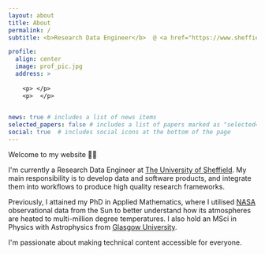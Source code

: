 ```yaml
---
layout: about
title: About
permalink: /
subtitle: <b>Research Data Engineer</b>  @ <a href="https://www.sheffield.ac.uk/">The University of Sheffield</a> 

profile:
  align: center
  image: prof_pic.jpg
  address: >
    
    <p> </p>
    <p>  </p> 
   

news: true # includes a list of news items
selected_papers: false # includes a list of papers marked as "selected={true}"
social: true  # includes social icons at the bottom of the page
---
```


Welcome to my website <span class="wave">👋🏼</span>

I'm currently a Research Data Engineer at <a href="https://www.sheffield.ac.uk/">The University of Sheffield</a>. My main responsibility is to develop data and software products, and integrate them
into workflows to produce high quality research frameworks.

Previously, I attained my PhD in Applied Mathematics, where I utilised <a href="https://sdo.gsfc.nasa.gov/data/">NASA</a> observational data from the Sun to better understand how its atmospheres are heated to multi-million degree temperatures. 
I also hold an MSci in Physics with Astrophysics from <a href="https://www.gla.ac.uk//">Glasgow University</a>.

I'm passionate about making technical content accessible for everyone.
